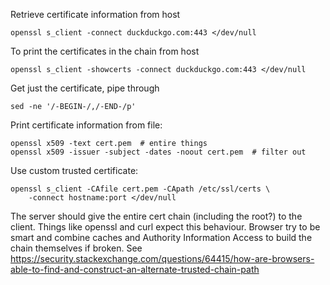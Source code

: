 Retrieve certificate information from host

    openssl s_client -connect duckduckgo.com:443 </dev/null

To print the certificates in the chain from host

    openssl s_client -showcerts -connect duckduckgo.com:443 </dev/null

Get just the certificate, pipe through

    sed -ne '/-BEGIN-/,/-END-/p'

Print certificate information from file:

    openssl x509 -text cert.pem  # entire things
    openssl x509 -issuer -subject -dates -noout cert.pem  # filter out

Use custom trusted certificate:

    openssl s_client -CAfile cert.pem -CApath /etc/ssl/certs \
        -connect hostname:port </dev/null

The server should give the entire cert chain (including the root?) to the client.
Things like openssl and curl expect this behaviour. Browser try to be smart and
combine caches and Authority Information Access to build the chain themselves if
broken. See
https://security.stackexchange.com/questions/64415/how-are-browsers-able-to-find-and-construct-an-alternate-trusted-chain-path


